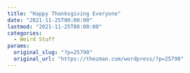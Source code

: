 ```yaml
---
title: "Happy Thanksgiving Everyone"
date: "2021-11-25T00:00:00"
lastmod: "2021-11-25T00:00:00"
categories:
  - Weird Stuff
params:
  original_slug: "?p=25790"
  original_url: "https://thezman.com/wordpress/?p=25790"
---
```


 
